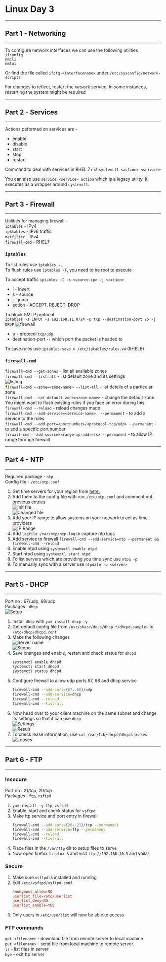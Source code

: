 # Linux Day 3  
---
## Part 1 - Networking
---  
To configure network interfaces we can use the following utilities   
`ifconfig`  
`nmcli`  
`nmtui`  

Or find the file called `ifcfg-<interfacename>` under `/etc/sysconfig/network-scripts`  

For changes to reflect, restart the `network` service. In some instances, restarting the system might be required  

---
## Part 2 - Services  
---  
Actions peformed on services are -  
- enable
- disable
- start
- stop
- restart  

Command to deal with services in RHEL 7+ is `systemctl <action> <service>`  

You can also use `service <service> action` which is a legacy utility. It executes as a wrapper around `systemctl`.  

---
## Part 3 - Firewall
---  
Utilities for managing firewall -  
`iptables` - IPv4  
`ip6tables`  -  IPv6 traffic  
`netfilter` - IPv4  
`firewall-cmd` - RHEL7

### `iptables`  

To list rules use `iptables -L`  
To flush rules use `iptables -F`, you need to be root to execute  

To accept traffic `iptables -I -s <source-ip> -j <action>`
- I - insert
- s - source
- j - jump
- action - ACCEPT, REJECT, DROP

To block SMTP protocol  
`iptables -I INPUT -s 192.168.11.0/24 -p tcp --destination-port 25 -j DROP`  ![firewall](https://imgur.com/0WQrXUL.png)  
- p - protocol `tcp/udp`
- destination-port -- which port the packet is headed to  

To save rules use `iptables-save > /etc/iptables/rules.v4` (RHEL6)  

### `firewall-cmd`  

`firewall-cmd --get-zones` - list all available zones  
`firewall-cmd --list-all` - list default zone and its settings  
![listing](https://imgur.com/O70AyBK.png)  
`firewall-cmd --zone=<zone-name> --list-all` - list details of a particular zone  
`firewall-cmd --set-default-zone=<zone-name>` - change the default zone. You might want to flush existing rules if you face an error during this.  
`firewall-cmd --reload` - reload changes made  
`firewall-cmd --add-service=<service-name>  --permanent` - to add a service to the rules  
`firewall-cmd --add-port=<portnumber>/<protocol-tcp/udp> --permanent` - to add a specific port number  
`firwall-cmd --add-source=<range-ip-address> --permanent` - to allow IP range through firewall  

---
## Part 4 - NTP
---  

Required package - `ntp`  
Config file - `/etc/ntp.conf`  
1. Get time servers for your region from [here.](https://ntppool.org)  
2. Add them to the config file with `vim /etc/ntp.conf` and comment out previous entries  
![Init file](https://imgur.com/A7g0SlE.png)  
![Changed file](https://imgur.com/hgwhMxj.png)  
3. Add your IP range to allow systems on your network to act as time providers    
![IP Range](https://imgur.com/jSxThcV.png)  
4. Add `logfile /var/ntp/ntp.log` to capture ntp logs  
5. Add service to firewall `firewall-cmd --add-service=ntp --permanent && firewall-cmd --reload`  
6. Enable ntpd using `systemctl enable ntpd`  
7. Start ntpd using `systemctl start ntpd`  
8. To list servers which are providing you time sync use `ntpq -p`  
9. To manually sync with a server use `ntpdate -u <server>`  

---
## Part 5 - DHCP  
---
Port no : 67/udp, 68/udp  
Packages : `dhcp`  
![Setup](https://imgur.com/XNn9k5c.png)  
1. Install `dhcp` with `yum install dhcp -y` 
1. Get default config file from `/usr/share/docs/dhcp-*/dhcpd.sample~` to `/etc/dhcp/dhcpd.conf`  
2. Make the following changes  
   ![Server name](https://imgur.com/CZySSQr.png)  
   ![Scope](https://imgur.com/3naebUR.png)  
3. Save changes and enable, restart and check status for `dhcpd`
   ```bash
   systemctl enable dhcpd  
   systemctl start dhcpd  
   systemctl status dhcpd  
   ```
4. Configure firewall to allow udp ports 67, 68 and dhcp service  
   ```bash
   firewall-cmd --add-port={67..68}/udp  
   firewall-cmd --add-service=dhcp
   firewall-cmd --reload
   firewall-cmd --list-all
   ```  
5. Now head over to your client machine on the same subnet and change its settings so that it can use `dhcp`  
   ![Settings](https://imgur.com/rpzNNxF.png)  
   ![Result](https://imgur.com/6H5alwt.png)  
6. To check lease information, use `cat /var/lib/dhcpd/dhcpd.leases`  
   ![Leases](https://imgur.com/C6TlmwT.png)  


---
## Part 6 - FTP
---  
### Insecure  
Port no : 21/tcp, 20/tcp  
Packages : `ftp`, `vsftpd`  

1. `yum install -y ftp vsftpd`  
2. Enable, start and check status for `vsftpd`  
3. Make ftp service and port entry in firewall
   ```bash
   firewall-cmd --add-port={20..21}/tcp --permanent
   firewall-cmd --add-service=ftp --permanent
   firewall-cmd --reload
   firewall-cmd --list-all
   ```  
4. Place files in the `/var/ftp` dir to setup files to serve  
5. Now open firefox `firefox &` and visit `ftp://192.168.10.5` and voila! 


### Secure  
1. Make sure `vsftpd` is installed and running  
2. Edit `/etc/vsftpd/vsftpd.conf`
   ```conf
   anonymous_allow=NO
   userlist_file=/etc/userlist
   userlist_deny=NO
   userlist_enable=YES
   ```
3. Only users in `/etc/userlist` will now be able to access

### FTP commands  
`get <filename>` - download file from remote server to local machine  
`put <filename>` - send file from local machine to remote server  
`ls` - list files in server  
`bye` - exit ftp server  